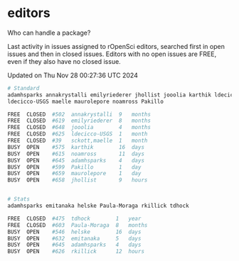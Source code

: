 # editors

Who can handle a package?

Last activity in issues assigned to rOpenSci editors, searched first in open
issues and then in closed issues. Editors with no open issues are FREE, even if
they also have no closed issue.


Updated on Thu Nov 28 00:27:36 UTC 2024

```bash
# Standard
adamhsparks annakrystalli emilyriederer jhollist jooolia karthik ldecicco
ldecicco-USGS maelle maurolepore noamross Pakillo

FREE  CLOSED  #502  annakrystalli  9   months
FREE  CLOSED  #619  emilyriederer  8   months
FREE  CLOSED  #648  jooolia        4   months
FREE  CLOSED  #625  ldecicco-USGS  1   month
FREE  CLOSED  #39   sckott,maelle  1   month
BUSY  OPEN    #575  karthik        16  days
BUSY  OPEN    #615  noamross       11  days
BUSY  OPEN    #645  adamhsparks    4   days
BUSY  OPEN    #599  Pakillo        1   day
BUSY  OPEN    #659  maurolepore    1   day
BUSY  OPEN    #658  jhollist       9   hours


# Stats
adamhsparks emitanaka helske Paula-Moraga rkillick tdhock

FREE  CLOSED  #475  tdhock        1   year
FREE  CLOSED  #603  Paula-Moraga  8   months
BUSY  OPEN    #546  helske        16  days
BUSY  OPEN    #632  emitanaka     5   days
BUSY  OPEN    #645  adamhsparks   4   days
BUSY  OPEN    #626  rkillick      12  hours
```
